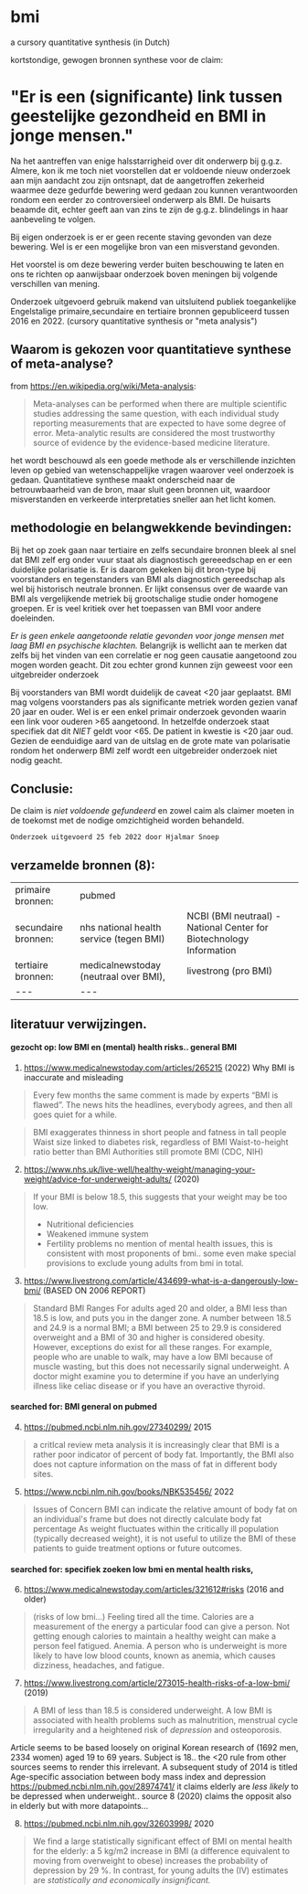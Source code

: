 # bmi

a cursory quantitative synthesis (in Dutch)

kortstondige, gewogen bronnen synthese voor de claim:

# "Er is een (significante) link tussen geestelijke gezondheid en BMI in jonge mensen."

Na het aantreffen van enige halsstarrigheid over dit onderwerp bij g.g.z. Almere, kon ik me toch niet voorstellen dat er voldoende nieuw onderzoek aan mijn aandacht zou zijn ontsnapt, dat de aangetroffen zekerheid
waarmee deze gedurfde bewering werd gedaan zou kunnen verantwoorden rondom een eerder zo 
controversieel onderwerp als BMI. De huisarts beaamde dit, echter geeft aan van zins te zijn de g.g.z. blindelings in haar aanbeveling te volgen.

Bij eigen onderzoek is er er geen recente staving gevonden van deze bewering.
Wel is er een mogelijke bron van een misverstand gevonden.

Het voorstel is om deze bewering verder buiten beschouwing te laten en ons te richten
op aanwijsbaar onderzoek boven meningen bij volgende verschillen van mening.

Onderzoek uitgevoerd gebruik makend van uitsluitend publiek toegankelijke 
Engelstalige primaire,secundaire en tertiaire bronnen gepubliceerd tussen 2016 en 2022.
(cursory quantitative synthesis or "meta analysis")

## Waarom is gekozen voor quantitatieve synthese of meta-analyse?

from https://en.wikipedia.org/wiki/Meta-analysis:

>   Meta-analyses can be performed when there are multiple scientific studies addressing the same question, 
>   with each individual study reporting measurements that are expected to have some degree of error. 
>   Meta-analytic results are considered the most trustworthy source of evidence by the evidence-based medicine literature.

het wordt beschouwd als een goede methode als er verschillende inzichten leven op gebied van wetenschappelijke vragen waarover
veel onderzoek is gedaan. Quantitatieve synthese maakt onderscheid naar de betrouwbaarheid van de bron, maar
sluit geen bronnen uit, waardoor misverstanden en verkeerde interpretaties sneller aan het licht komen.

## methodologie en belangwekkende bevindingen:

Bij het op zoek gaan naar tertiaire en zelfs secundaire bronnen bleek al snel dat
BMI zelf erg onder vuur staat als diagnostisch gereeedschap en er een duidelijke polarisatie is.
Er is daarom gekeken bij dit bron-type bij voorstanders en tegenstanders van BMI als diagnostich gereedschap als wel bij historisch neutrale bronnen.
Er lijkt consensus over de waarde van BMI als vergelijkende metriek bij grootschalige studie onder homogene groepen.
Er is veel kritiek over het toepassen van BMI voor andere doeleinden.

*Er is geen enkele aangetoonde relatie gevonden voor jonge mensen met laag BMI en psychische klachten.*
Belangrijk is wellicht aan te merken dat zelfs bij het vinden van een correlatie er nog geen causatie aangetoond zou mogen worden geacht. Dit zou echter grond kunnen zijn geweest voor een uitgebreider onderzoek

Bij voorstanders van BMI wordt duidelijk de caveat <20 jaar geplaatst. 
BMI mag volgens voorstanders pas als significante metriek worden gezien vanaf 20 jaar en ouder.
Wel is er  een enkel primair onderzoek gevonden waarin een link voor ouderen >65 aangetoond.
In hetzelfde onderzoek staat specifiek dat dit _NIET_ geldt voor <65. De patient in kwestie is <20 jaar oud.
Gezien de eenduidige aard van de uitslag en de grote mate van polarisatie rondom het onderwerp BMI zelf
wordt een uitgebreider onderzoek niet nodig geacht.

## Conclusie:

De claim is *niet voldoende gefundeerd* en zowel caim als claimer moeten in de toekomst met de nodige omzichtigheid worden behandeld.


```
Onderzoek uitgevoerd 25 feb 2022 door Hjalmar Snoep
```

## verzamelde bronnen (8):
|   	|   	|   	|
|---	|---	|---	|
| primaire bronnen:  	|  pubmed 	|   	
| secundaire bronnen:  	|  nhs national health service (tegen BMI)  	|   NCBI (BMI neutraal) - National Center for Biotechnology Information 	|   	
| tertiaire bronnen:  	|   medicalnewstoday (neutraal over BMI), 	|   livestrong (pro BMI) 	| 
|---|---|



## literatuur verwijzingen.


#### gezocht op: low BMI en (mental) health risks.. general BMI

1) https://www.medicalnewstoday.com/articles/265215 (2022)
Why BMI is inaccurate and misleading

>   Every few months the same comment is made by experts “BMI is flawed”. The news hits the headlines, everybody agrees, and then all goes quiet for a while.

>   BMI exaggerates thinness in short people and fatness in tall people
>   Waist size linked to diabetes risk, regardless of BMI
>   Waist-to-height ratio better than BMI
>   Authorities still promote BMI (CDC, NIH)

2) https://www.nhs.uk/live-well/healthy-weight/managing-your-weight/advice-for-underweight-adults/ (2020)

>   If your BMI is below 18.5, this suggests that your weight may be too low.
>   - Nutritional deficiencies
>   - Weakened immune system
>   - Fertility problems
no mention of mental health issues, this is consistent with most proponents of bmi..
some even make special provisions to exclude young adults from bmi in total.

3) https://www.livestrong.com/article/434699-what-is-a-dangerously-low-bmi/ (BASED ON 2006 REPORT)

>   Standard BMI Ranges
>   For adults aged 20 and older, a BMI less than 18.5 is low, and puts you in the danger zone. A number between 18.5 and 24.9 is a normal BMI; a BMI   between 25 to 29.9 is considered overweight and a BMI of 30 and higher is considered obesity. However, exceptions do exist for all these ranges. For example, people who are unable to walk, may have a low BMI because of muscle wasting, but this does not necessarily signal underweight.
>    A doctor might examine you to determine if you have an underlying illness like celiac disease or if you have an overactive thyroid.

#### searched for: BMI general on pubmed 

4) https://pubmed.ncbi.nlm.nih.gov/27340299/ 2015

>   a critIcal review meta analysis
>   it is increasingly clear that BMI is a rather poor indicator of percent of body fat.
>   Importantly, the BMI also does not capture information on the mass of fat in different body sites.

5) https://www.ncbi.nlm.nih.gov/books/NBK535456/ 2022

>   Issues of Concern
>   BMI can indicate the relative amount of body fat on an individual's frame but does not directly calculate body fat percentage
>   As weight fluctuates within the critically ill population (typically decreased weight), it is not useful to utilize the BMI of these patients to guide 
>   treatment options or future outcomes.



#### searched for: specifiek zoeken low bmi en mental health risks, 

6) https://www.medicalnewstoday.com/articles/321612#risks (2016 and older)

>   (risks of low bmi...) Feeling tired all the time. Calories are a measurement of the energy a particular food can give a person. Not getting enough calories to maintain a healthy weight can make a person feel fatigued.
Anemia. A person who is underweight is more likely to have low blood counts, known as anemia, which causes dizziness, headaches, and fatigue.

7) https://www.livestrong.com/article/273015-health-risks-of-a-low-bmi/ (2019)

>   A BMI of less than 18.5 is considered underweight. A low BMI is associated with health problems such as malnutrition, menstrual cycle irregularity and a heightened risk of *depression* and osteoporosis.

Article seems to be based loosely on original Korean research of (1692 men, 2334 women) aged 19 to 69 years. Subject is 18.. the <20 rule from other sources seems to render this irrelevant. A subsequent study of 2014 is titled
Age-specific association between body mass index and depression https://pubmed.ncbi.nlm.nih.gov/28974741/
it claims elderly are *less likely* to be depressed when underweight.. source 8 (2020) claims the opposit also in elderly but with more datapoints... 

8) https://pubmed.ncbi.nlm.nih.gov/32603998/ 2020

>   We find a large statistically significant effect of BMI on mental health for the elderly:
>   a 5 kg/m2 increase in BMI (a difference equivalent to moving from overweight to obese)
>   increases the probability of depression by 29 %. In contrast,
>   for young adults the (IV) estimates are *statistically and economically insignificant.*

